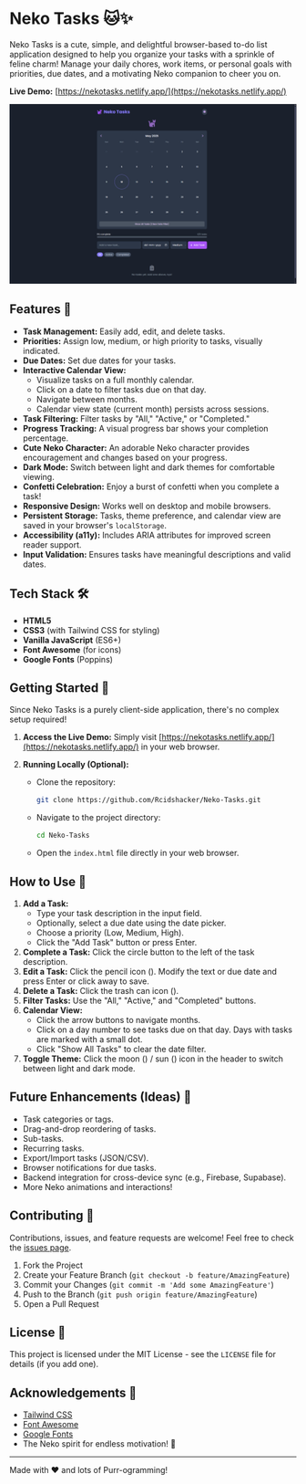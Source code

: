 # Neko Tasks 🐱✨

Neko Tasks is a cute, simple, and delightful browser-based to-do list application designed to help you organize your tasks with a sprinkle of feline charm! Manage your daily chores, work items, or personal goals with priorities, due dates, and a motivating Neko companion to cheer you on.

**Live Demo:** [https://nekotasks.netlify.app/](https://nekotasks.netlify.app/)

![Neko Tasks Screenshot](neko-tasks-screenshot.png)

## Features 🐾

*   **Task Management:** Easily add, edit, and delete tasks.
*   **Priorities:** Assign low, medium, or high priority to tasks, visually indicated.
*   **Due Dates:** Set due dates for your tasks.
*   **Interactive Calendar View:**
    *   Visualize tasks on a full monthly calendar.
    *   Click on a date to filter tasks due on that day.
    *   Navigate between months.
    *   Calendar view state (current month) persists across sessions.
*   **Task Filtering:** Filter tasks by "All," "Active," or "Completed."
*   **Progress Tracking:** A visual progress bar shows your completion percentage.
*   **Cute Neko Character:** An adorable Neko character provides encouragement and changes based on your progress.
*   **Dark Mode:** Switch between light and dark themes for comfortable viewing.
*   **Confetti Celebration:** Enjoy a burst of confetti when you complete a task!
*   **Responsive Design:** Works well on desktop and mobile browsers.
*   **Persistent Storage:** Tasks, theme preference, and calendar view are saved in your browser's `localStorage`.
*   **Accessibility (a11y):** Includes ARIA attributes for improved screen reader support.
*   **Input Validation:** Ensures tasks have meaningful descriptions and valid dates.

## Tech Stack 🛠️

*   **HTML5**
*   **CSS3** (with Tailwind CSS for styling)
*   **Vanilla JavaScript** (ES6+)
*   **Font Awesome** (for icons)
*   **Google Fonts** (Poppins)

## Getting Started 🚀

Since Neko Tasks is a purely client-side application, there's no complex setup required!

1.  **Access the Live Demo:**
    Simply visit [https://nekotasks.netlify.app/](https://nekotasks.netlify.app/) in your web browser.

2.  **Running Locally (Optional):**
    *   Clone the repository:
        ```bash
        git clone https://github.com/Rcidshacker/Neko-Tasks.git
        ```
    *   Navigate to the project directory:
        ```bash
        cd Neko-Tasks
        ```
    *   Open the `index.html` file directly in your web browser.

## How to Use 📝

1.  **Add a Task:**
    *   Type your task description in the input field.
    *   Optionally, select a due date using the date picker.
    *   Choose a priority (Low, Medium, High).
    *   Click the "Add Task" button or press Enter.
2.  **Complete a Task:** Click the circle button to the left of the task description.
3.  **Edit a Task:** Click the pencil icon (<i class="fas fa-pencil-alt"></i>). Modify the text or due date and press Enter or click away to save.
4.  **Delete a Task:** Click the trash can icon (<i class="fas fa-trash-alt"></i>).
5.  **Filter Tasks:** Use the "All," "Active," and "Completed" buttons.
6.  **Calendar View:**
    *   Click the arrow buttons to navigate months.
    *   Click on a day number to see tasks due on that day. Days with tasks are marked with a small dot.
    *   Click "Show All Tasks" to clear the date filter.
7.  **Toggle Theme:** Click the moon (<i class="fas fa-moon"></i>) / sun (<i class="fas fa-sun"></i>) icon in the header to switch between light and dark mode.

## Future Enhancements (Ideas) 🌟

*   Task categories or tags.
*   Drag-and-drop reordering of tasks.
*   Sub-tasks.
*   Recurring tasks.
*   Export/Import tasks (JSON/CSV).
*   Browser notifications for due tasks.
*   Backend integration for cross-device sync (e.g., Firebase, Supabase).
*   More Neko animations and interactions!

## Contributing 🤝

Contributions, issues, and feature requests are welcome! Feel free to check the [issues page](https://github.com/Rcidshacker/Neko-Tasks/issues).

1.  Fork the Project
2.  Create your Feature Branch (`git checkout -b feature/AmazingFeature`)
3.  Commit your Changes (`git commit -m 'Add some AmazingFeature'`)
4.  Push to the Branch (`git push origin feature/AmazingFeature`)
5.  Open a Pull Request

## License 📄

This project is licensed under the MIT License - see the `LICENSE` file for details (if you add one).

## Acknowledgements 🙏

*   [Tailwind CSS](https://tailwindcss.com/)
*   [Font Awesome](https://fontawesome.com/)
*   [Google Fonts](https://fonts.google.com/)
*   The Neko spirit for endless motivation! 💖

---

Made with ❤️ and lots of Purr-ogramming!
